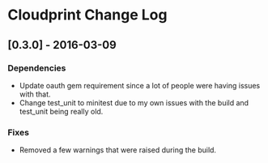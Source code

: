 # Cloudprint Change Log

## [0.3.0] - 2016-03-09
### Dependencies
- Update oauth gem requirement since a lot of people were having issues with that.
- Change test_unit to minitest due to my own issues with the build and test_unit being really old.
### Fixes
- Removed a few warnings that were raised during the build.
